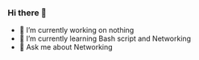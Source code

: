 ### Hi there 👋

- 🔭 I’m currently working on nothing
- 🌱 I’m currently learning Bash script and Networking
- 💬 Ask me about Networking 


